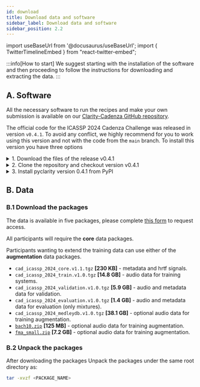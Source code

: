 ```yaml
---
id: download
title: Download data and software
sidebar_label: Download data and software
sidebar_position: 2.2
---
```

import useBaseUrl from '@docusaurus/useBaseUrl';
import { TwitterTimelineEmbed } from "react-twitter-embed";

:::info[How to start]
We suggest starting with the installation of the software and then proceeding to follow the instructions for downloading and extracting the data.
:::

## A. Software

All the necessary software to run the recipes and make your own submission is available on our [Clarity-Cadenza
GitHub repository](https://github.com/claritychallenge/clarity).

The official code for the ICASSP 2024 Cadenza Challenge was released in version `v0.4.1`.
To avoid any conflict, we highly recommend for you to work using this version and
not with the code from the `main` branch. To install this version you have three options

<details>
  <summary>1. Download the files of the release v0.4.1</summary>

* download from https://github.com/claritychallenge/clarity/releases/tag/v0.4.1
* unpacked the package

From inside the directory, run:

```bash
pip install -e .
```

</details>

<details>
  <summary>2. Clone the repository and checkout version v0.4.1</summary>

```bash
git clone https://github.com/claritychallenge/clarity.git
git checkout tags/v0.4.1

cd clarity
pip install -e .
```
</details>

<details>
  <summary>3. Install pyclarity version 0.4.1 from PyPI</summary>

```bash
pip install pyclarity==0.4.1
```

</details>

## B. Data

### B.1 Download the packages

The data is available in five packages, please complete [this form](https://forms.gle/cQwCZeeCX7cm6PoH6) to request access.

All participants will require the **core** data packages.

Participants wanting to extend the training data can use either of the **augmentation** data packages.

* `cad_icassp_2024_core.v1.1.tgz` **[230 KB]** - metadata and hrtf signals.
* `cad_icassp_2024_train.v1.0.tgz` **[14.8 GB]** - audio data for training systems.
* `cad_icassp_2024_validation.v1.0.tgz` **[5.9 GB]** - audio and metadata data for validation.
* `cad_icassp_2024_evaluation.v1.0.tgz` **[1.4 GB]** - audio and metadata data for evaluation (only mixtures).
* `cad_icassp_2024_medleydb.v1.0.tgz` **[38.1 GB]** - optional audio data for training augmentation.
* [`bach10.zip`](https://labsites.rochester.edu/air/resource.html) **[125 MB]** - optional audio data for training augmentation.
* [`fma_small.zip`](https://os.unil.cloud.switch.ch/fma/fma_small.zip) **[7.2 GB]** - optional audio data for training augmentation.

### B.2 Unpack the packages

After downloading the packages
Unpack the packages under the same root directory as:

```bash
tar -xvzf <PACKAGE_NAME>
```